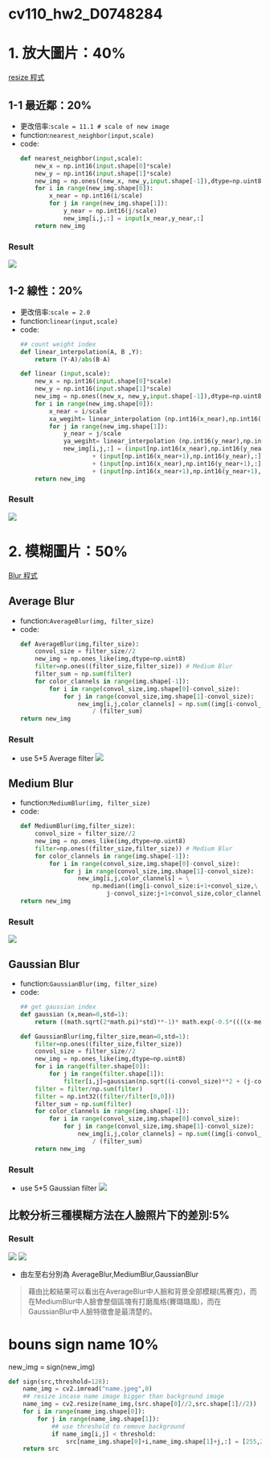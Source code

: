 # cv110_hw2_D0748284

# 1. 放大圖片：40%
[resize 程式](hw2_resize.py)
## 1-1 最近鄰：20%
* 更改倍率:`scale = 11.1 # scale of new image`
* function:`nearest_neighbor(input,scale)`
* code:
    ``` python
    def nearest_neighbor(input,scale):
        new_x = np.int16(input.shape[0]*scale)
        new_y = np.int16(input.shape[1]*scale)
        new_img = np.ones((new_x, new_y,input.shape[-1]),dtype=np.uint8)
        for i in range(new_img.shape[0]):
            x_near = np.int16(i/scale)
            for j in range(new_img.shape[1]):
                y_near = np.int16(j/scale)
                new_img[i,j,:] = input[x_near,y_near,:]
        return new_img
    ```
### Result
![](./output/Resize_NN.png)

## 1-2 線性：20%
* 更改倍率:`scale = 2.0`
* function:`linear(input,scale)`
* code:
    ``` python
    ## count weight index
    def linear_interpolation(A, B ,Y):
        return (Y-A)/abs(B-A)
    ```
    ``` python
    def linear (input,scale):
        new_x = np.int16(input.shape[0]*scale)
        new_y = np.int16(input.shape[1]*scale)
        new_img = np.ones((new_x, new_y,input.shape[-1]),dtype=np.uint8)
        for i in range(new_img.shape[0]):
            x_near = i/scale
            xa_wegiht= linear_interpolation (np.int16(x_near),np.int16(x_near+1),x_near)
            for j in range(new_img.shape[1]):
                y_near = j/scale
                ya_wegiht= linear_interpolation (np.int16(y_near),np.int16(y_near+1),y_near)
                new_img[i,j,:] = (input[np.int16(x_near),np.int16(y_near),:]*xa_wegiht*ya_wegiht) \
                        + (input[np.int16(x_near+1),np.int16(y_near),:]*(1-xa_wegiht)*ya_wegiht) \
                        + (input[np.int16(x_near),np.int16(y_near+1),:]*(xa_wegiht)*(1-ya_wegiht)) \
                        + (input[np.int16(x_near+1),np.int16(y_near+1),:]*(1-xa_wegiht)*(1-ya_wegiht))
        return new_img
    ```
### Result
![](output/Resize_Linear.png)


# 2.  模糊圖片：50%
[Blur 程式](hw2_Blur.py)
## Average Blur
* function:`AverageBlur(img, filter_size)`
* code:
    ``` python
    def AverageBlur(img,filter_size):
        convol_size = filter_size//2
        new_img = np.ones_like(img,dtype=np.uint8)
        filter=np.ones((filter_size,filter_size)) # Medium Blur
        filter_sum = np.sum(filter)
        for color_clannels in range(img.shape[-1]):
            for i in range(convol_size,img.shape[0]-convol_size):
                for j in range(convol_size,img.shape[1]-convol_size):
                    new_img[i,j,color_clannels] = np.sum((img[i-convol_size:i+1+convol_size,j-convol_size:j+1+convol_size,color_clannels]*filter)) \
                        / (filter_sum)
    return new_img
    ```
### Result
<!-- * use 7*7 Average filter
![](./output/AverageBlur_filter7.png) -->
* use 5*5 Average filter
![](./output3/AverageBlur_filter5.png)
<!-- * use 5*5 Average filter
![](./myface/AverageBlur_filter5.png) -->

## Medium Blur

* function:`MediumBlur(img, filter_size)`
* code:
    ``` python
    def MediumBlur(img,filter_size):
        convol_size = filter_size//2
        new_img = np.ones_like(img,dtype=np.uint8)
        filter=np.ones((filter_size,filter_size)) # Medium Blur
        for color_clannels in range(img.shape[-1]):
            for i in range(convol_size,img.shape[0]-convol_size):
                for j in range(convol_size,img.shape[1]-convol_size):
                    new_img[i,j,color_clannels] = \
                        np.median((img[i-convol_size:i+1+convol_size,\
                            j-convol_size:j+1+convol_size,color_clannels]*filter))
    return new_img
    ```

### Result
<!-- * use 7*7 Medium filter
![](./output/MediumBlur_filter7.png)
* use 5*5 Medium filter -->
![](./output3/MediumBlur_filter5.png)
<!-- * use 5*5 Medium filter
![](./myface/MediumBlur_filter5.png) -->

## Gaussian Blur

* function:`GaussianBlur(img, filter_size)`
* code:
    ``` python
    ## get gaussian index
    def gaussian (x,mean=0,std=1):
        return ((math.sqrt(2*math.pi)*std)**-1)* math.exp(-0.5*((((x-mean)/std)**2)))

    def GaussianBlur(img,filter_size,mean=0,std=1):
        filter=np.ones((filter_size,filter_size))
        convol_size = filter_size//2
        new_img = np.ones_like(img,dtype=np.uint8)
        for i in range(filter.shape[0]):
            for j in range(filter.shape[1]):
                filter[i,j]=gaussian(np.sqrt((i-convol_size)**2 + (j-convol_size)**2) ,mean,std)
        filter = filter/np.sum(filter)
        filter = np.int32((filter/filter[0,0]))
        filter_sum = np.sum(filter)
        for color_clannels in range(img.shape[-1]):
            for i in range(convol_size,img.shape[0]-convol_size):
                for j in range(convol_size,img.shape[1]-convol_size):
                    new_img[i,j,color_clannels] = np.sum((img[i-convol_size:i+1+convol_size,j-convol_size:j+1+convol_size,color_clannels]*filter)) \
                        / (filter_sum)
        return new_img
    ```


### Result
<!-- * use 7*7 Gaussian filter
![](./output/GaussianBlur_filter7.png) -->
* use 5*5 Gaussian filter
![](./output3/GaussianBlur_filter5.png)
## 比較分析三種模糊方法在人臉照片下的差別:5%

### Result
![](./output/Figure_1.png)
![](./myface/Figure_1.png)
* 由左至右分別為 AverageBlur,MediumBlur,GaussianBlur
> 藉由比較結果可以看出在AverageBlur中人臉和背景全部模糊(馬賽克)，而在MediumBlur中人臉會整個區塊有打磨風格(賽璐璐風)，而在GaussianBlur中人臉特徵會是最清楚的。

# bouns sign name  10%


new_img = sign(new_img)
``` python
def sign(src,threshold=128):
    name_img = cv2.imread("name.jpeg",0)
    ## resize incase name image bigger than background image
    name_img = cv2.resize(name_img,(src.shape[0]//2,src.shape[1]//2))
    for i in range(name_img.shape[0]):
        for j in range(name_img.shape[1]):
            ## use threshold to remove background
            if name_img[i,j] < threshold:
                src[name_img.shape[0]+i,name_img.shape[1]+j,:] = [255,255,255]
    return src
```
